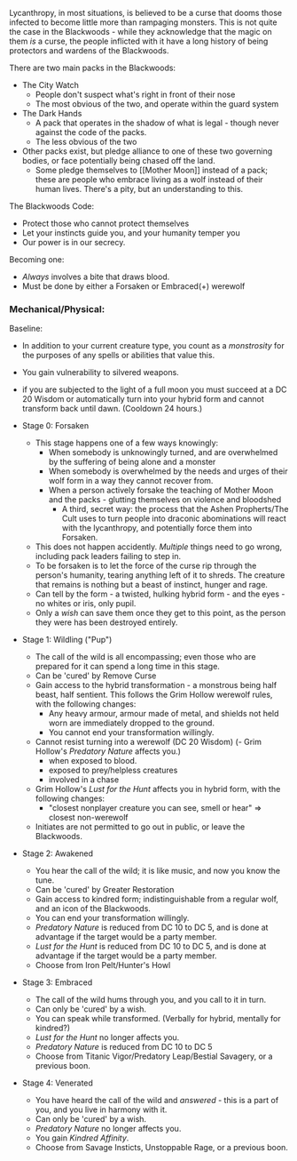 Lycanthropy, in most situations, is believed to be a curse that dooms those infected to become little more than rampaging monsters. This is not quite the case in the Blackwoods - while they acknowledge that the magic on them *is* a curse, the people inflicted with it have a long history of being protectors and wardens of the Blackwoods.

There are two main packs in the Blackwoods:
- The City Watch
	- People don't suspect what's right in front of their nose
	- The most obvious of the two, and operate within the guard system
- The Dark Hands
	- A pack that operates in the shadow of what is legal - though never against the code of the packs.
	- The less obvious of the two
- Other packs exist, but pledge alliance to one of these two governing bodies, or face potentially being chased off the land.
	- Some pledge themselves to [[Mother Moon]] instead of a pack; these are people who embrace living as a wolf instead of their human lives. There's a pity, but an understanding to this.

The Blackwoods Code:
- Protect those who cannot protect themselves
- Let your instincts guide you, and your humanity temper you
- Our power is in our secrecy.

Becoming one:
- *Always* involves a bite that draws blood.
- Must be done by either a Forsaken or Embraced(+) werewolf
### Mechanical/Physical:
Baseline:
- In addition to your current creature type, you count as a *monstrosity* for the purposes of any spells or abilities that value this. 
- You gain vulnerability to silvered weapons.
- if you are subjected to the light of a full moon you must succeed at a DC 20 Wisdom or automatically turn into your hybrid form and cannot transform back until dawn. (Cooldown 24 hours.)

- Stage 0: Forsaken
	- This stage happens one of a few ways knowingly:
		- When somebody is unknowingly turned, and are overwhelmed by the suffering of being alone and a monster
		- When somebody is overwhelmed by the needs and urges of their wolf form in a way they cannot recover from.
		- When a person actively forsake the teaching of Mother Moon and the packs - glutting themselves on violence and bloodshed
			- A third, secret way: the process that the Ashen Propherts/The Cult uses to turn people into draconic abominations will react with the lycanthropy, and potentially force them into Forsaken.
	- This does not happen accidently. *Multiple* things need to go wrong, including pack leaders failing to step in.
	- To be forsaken is to let the force of the curse rip through the person's humanity, tearing anything left of it to shreds. The creature that remains is nothing but a beast of instinct, hunger and rage.
	- Can tell by the form - a twisted, hulking hybrid form - and the eyes - no whites or iris, only pupil.
	- Only a *wish* can save them once they get to this point, as the person they were has been destroyed entirely.

- Stage 1: Wildling ("Pup")
	- The call of the wild is all encompassing; even those who are prepared for it can spend a long time in this stage.
	- Can be 'cured' by Remove Curse
	- Gain access to the hybrid transformation - a monstrous being half beast, half sentient. This follows the Grim Hollow werewolf rules, with the following changes:
		- Any heavy armour, armour made of metal, and shields not held worn are immediately dropped to the ground.
		- You cannot end your transformation willingly.
	- Cannot resist turning into a werewolf (DC 20 Wisdom) (- Grim Hollow's *Predatory Nature* affects you.)
		- when exposed to blood.
		- exposed to prey/helpless creatures
		- involved in a chase
	- Grim Hollow's *Lust for the Hunt* affects you in hybrid form, with the following changes:
		- "closest nonplayer creature you can see, smell or hear" => closest non-werewolf
	- Initiates are not permitted to go out in public, or leave the Blackwoods.
	
- Stage 2: Awakened
	- You hear the call of the wild; it is like music, and now you know the tune.
	- Can be 'cured' by Greater Restoration
	- Gain access to kindred form; indistinguishable from a regular wolf, and an icon of the Blackwoods.
	- You can end your transformation willingly.
	- *Predatory Nature* is reduced from DC 10 to DC 5, and is done at advantage if the target would be a party member.
	- *Lust for the Hunt* is reduced from DC 10 to DC 5, and is done at advantage if the target would be a party member.
	- Choose from Iron Pelt/Hunter's Howl
	
- Stage 3: Embraced
	- The call of the wild hums through you, and you call to it in turn.
	- Can only be 'cured' by a wish.
	- You can speak while transformed. (Verbally for hybrid, mentally for kindred?)
	- *Lust for the Hunt* no longer affects you.
	- *Predatory Nature* is reduced from DC 10 to DC 5
	- Choose from Titanic Vigor/Predatory Leap/Bestial Savagery, or a previous boon.

- Stage 4: Venerated
	- You have heard the call of the wild and *answered* - this is a part of you, and you live in harmony with it.
	- Can only be 'cured' by a wish.
	-  *Predatory Nature* no longer affects you.
	- You gain *Kindred Affinity*.
	- Choose from Savage Insticts, Unstoppable Rage, or a previous boon.

